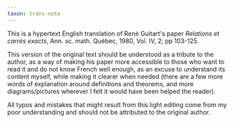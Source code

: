```yaml
---
taxon: trans-note
---
```


This is a hypertext English translation of René Guitart's paper *Relations et carrés exacts*, Ann. sc. math. Québec, 1980, Vol. IV, 2; pp 103-125.

This version of the original text should be understood as a tribute to the author, as a way of making his paper more accessible to those who want to read it and do not know French well enough, as an excuse to understand its content myself, while making it clearer when needed (there are a few more words of explanation around definitions and theorems, and more diagrams/pictures wherever I felt it would have been helped the reader).

All typos and mistakes that might result from this light editing come from my poor understanding and should not be attributed to the original author.